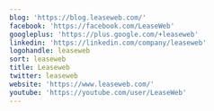 ```yaml
---
blog: 'https://blog.leaseweb.com/'
facebook: 'https://facebook.com/LeaseWeb'
googleplus: 'https://plus.google.com/+leaseweb'
linkedin: 'https://linkedin.com/company/leaseweb'
logohandle: leaseweb
sort: leaseweb
title: Leaseweb
twitter: leaseweb
website: 'https://www.leaseweb.com/'
youtube: 'https://youtube.com/user/LeaseWeb'
---
```

